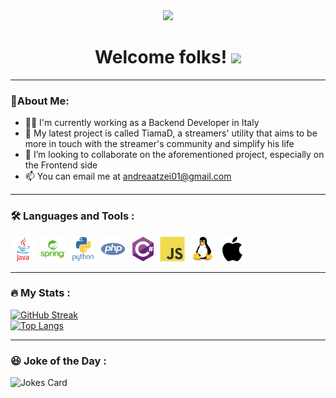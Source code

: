 <div id="header" align="center">
  <img src="https://media4.giphy.com/media/USV0ym3bVWQJJmNu3N/giphy.gif?cid=ecf05e47wcjbdfm78bntuj58ter0mjdf7a365uozuqqk5lzv&rid=giphy.gif&ct=g" width="200"/>

  <h1>
    Welcome folks!
    <img src="https://media.giphy.com/media/hvRJCLFzcasrR4ia7z/giphy.gif" width="30px"/>
  </h1>
</div>

---

### 🕺About Me:

- 👨‍💻 I'm currently working as a Backend Developer in Italy
- 🔭 My latest project is called TiamaD, a streamers' utility that aims to be more in touch with the streamer's community and simplify his life
- 👯 I’m looking to collaborate on the aforementioned project, especially on the Frontend side
- 📫 You can email me at andreaatzei01@gmail.com

---

### :hammer_and_wrench: Languages and Tools :

<div>
  <img src="https://github.com/devicons/devicon/blob/master/icons/java/java-original-wordmark.svg" title="Java" alt="Java" width="40" height="40"/>&nbsp;
  <img src="https://github.com/devicons/devicon/blob/master/icons/spring/spring-original-wordmark.svg" title="Spring" alt="Spring" width="40" height="40"/>&nbsp;
  <img src="https://github.com/devicons/devicon/blob/master/icons/python/python-original-wordmark.svg" title="Python" alt="Python" width="40" height="40"/>&nbsp;
  <img src="https://github.com/devicons/devicon/blob/master/icons/php/php-plain.svg" title="PHP" alt="PHP" width="40" height="40"/>&nbsp;
  <img src="https://github.com/devicons/devicon/blob/master/icons/csharp/csharp-original.svg" title="CSharp" alt="CSharp" width="40" height="40"/>&nbsp;
  <img src="https://github.com/devicons/devicon/blob/master/icons/javascript/javascript-original.svg" title="PostgreSQL" alt="PostgreSQL" width="40" height="40"/>&nbsp;
  <img src="https://github.com/devicons/devicon/blob/master/icons/linux/linux-original.svg" title="Linux" alt="Linux" width="40" height="40"/>&nbsp;
  <img src="https://github.com/devicons/devicon/blob/master/icons/apple/apple-original.svg" title="Apple" alt="Apple" width="40" height="40"/>&nbsp;
  
</div>

------

### :fire: My Stats :

  [![GitHub Streak](https://github-readme-streak-stats.herokuapp.com?user=BadNarrators&theme=dracula&date_format=j%20M%5B%20Y%5D)](https://git.io/streak-stats)<br>
  [![Top Langs](https://github-readme-stats.vercel.app/api/top-langs/?username=BadNarrators&layout=compact&theme=vision-friendly-dark)](https://github.com/anuraghazra/github-readme-stats)

---

### 😆 Joke of the Day :
![Jokes Card](https://readme-jokes.vercel.app/api?hideBorder&theme=cobalt&qColor=%23944bcc&aColor=%23bbdb51)


